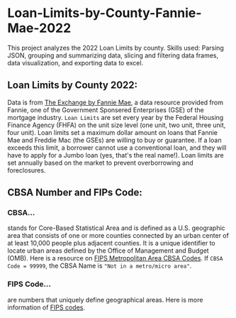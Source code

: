 # Loan-Limits-by-County-Fannie-Mae-2022
This project analyzes the 2022 Loan Limits by county. Skills used: Parsing JSON, grouping and summarizing data, slicing and filtering data frames, data visualization, and exporting data to excel. 

## Loan Limits by County 2022: 
Data is from [The Exchange by Fannie Mae](https://theexchange.fanniemae.com), a data resource provided from Fannie, one of the Government Sponsered Enterprises (GSE) of the mortgage industry. `Loan Limits` are set every year by the Federal Housing Finance Agency (FHFA) on the unit size level (one unit, two unit, three unit, four unit). Loan limits set a maximum dollar amount on loans that Fannie Mae and Freddie Mac (the GSEs) are willing to buy or guarantee. If a loan exceeds this limit, a borrower cannot use a conventional loan, and they will have to apply for a Jumbo loan (yes, that's the real name!). Loan limits are set annually based on the market to prevent overborrowing and foreclosures. 

## CBSA Number and FIPs Code:

### CBSA... 
stands for Core-Based Statistical Area and is defined as a U.S. geographic area that consists of one or more counties connected by an urban center of at least 10,000 people plus adjacent counties. It is a unique identifier to locate urban areas defined by the Office of Management and Budget (OMB). Here is a resource on [FIPS Metropolitan Area CBSA Codes](https://www2.census.gov/programs-surveys/cps/methodology/2015%20Geography%20Cover.pdf). If `CBSA Code = 99999`, the CBSA Name is `"Not in a metro/micro area"`.

### FIPS Code...
are numbers that uniquely define geographical areas. Here is more information of [FIPS codes](https://transition.fcc.gov/oet/info/maps/census/fips/fips.txt). 